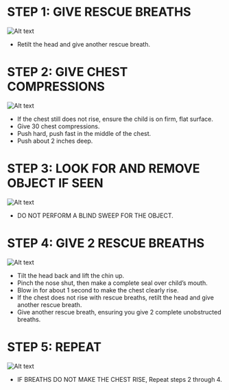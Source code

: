 # STEP 1: GIVE RESCUE BREATHS

![Alt text](/Images/InfantCPR/infantCPR17.jpg)

- Retilt the head and give another rescue breath.

# STEP 2: GIVE CHEST COMPRESSIONS

![Alt text](/Images/InfantCPR/infantCPR19.jpg)

- If the chest still does not rise, ensure the child is on firm, flat surface.
- Give 30 chest compressions.
- Push hard, push fast in the middle of the chest.
- Push about 2 inches deep.

# STEP 3: LOOK FOR AND REMOVE OBJECT IF SEEN

![Alt text](/Images/InfantChoking/infantChoking10.jpg)

- DO NOT PERFORM A BLIND SWEEP FOR THE OBJECT.

# STEP 4: GIVE 2 RESCUE BREATHS

![Alt text](\Images\InfantCPR\infantCPR17.jpg)

- Tilt the head back and lift the chin up.
- Pinch the nose shut, then make a
  complete seal over child’s mouth.
- Blow in for about 1 second to make the
  chest clearly rise.
- If the chest does not rise with rescue breaths, retilt the head and give another rescue breath.
- Give another rescue breath, ensuring you give 2 complete unobstructed breaths.

# STEP 5: REPEAT

![Alt text](\Images\InfantChoking\infantChoking12.jpg)

- IF BREATHS DO NOT MAKE THE CHEST RISE, Repeat steps 2 through 4.
